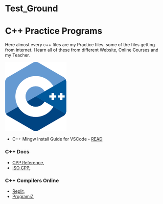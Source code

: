 ﻿# Test_Ground

# C++ Practice Programs

Here almost every c++ files are my Practice files. some of the files getting from internet. I learn all of these from different Website, Online Courses and my Teacher.

<!-- ![C++ Image](https://github.com/Koushikask/CPP.Programs/blob/master/CPP_logo.svg?raw=true) -->
<img src="https://github.com/Koushikask/CPP.Programs/blob/master/CPP_logo.svg?raw=true" width="200px">

- C++ Mingw Install Guide for VSCode - [READ](http://code.visualstudio.com/docs/cpp/config-mingw)

### C++ Docs
- [CPP Reference](https://en.cppreference.com/w/"),&nbsp;
- [ISO CPP](https://isocpp.org/),&nbsp;

### C++ Compilers Online
- [Replit](https://replit.com/languages/cpp),&nbsp;
- [ProgramiZ](https://www.programiz.com/cpp-programming/online-compiler/),&nbsp;
